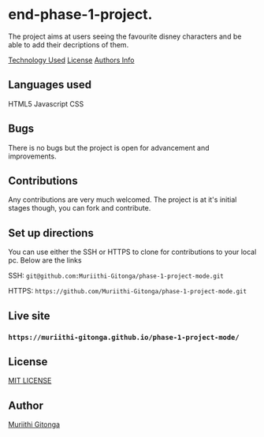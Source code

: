 # end-phase-1-project.

The project aims at users seeing the favourite disney characters and be able to add their decriptions of them.

[Technology Used](#languagess)
[License](#license)
[Authors Info](#author)


## Languages used

HTML5
Javascript
CSS

## Bugs

There is no bugs but the project is open for advancement and improvements.

## Contributions
Any contributions are very much welcomed. The project is at it's initial stages though, you can fork and contribute.

## Set up directions

You can use either the SSH or HTTPS to clone for contributions to your local pc. Below are the links

SSH: `git@github.com:Muriithi-Gitonga/phase-1-project-mode.git`

HTTPS: `https://github.com/Muriithi-Gitonga/phase-1-project-mode.git`

## Live site

### `https://muriithi-gitonga.github.io/phase-1-project-mode/`


## License
[MIT LICENSE](License)


## Author 
[Muriithi Gitonga](https://github.com/Muriithi-Gitonga)

